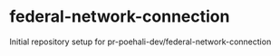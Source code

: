 # federal-network-connection

Initial repository setup for pr-poehali-dev/federal-network-connection